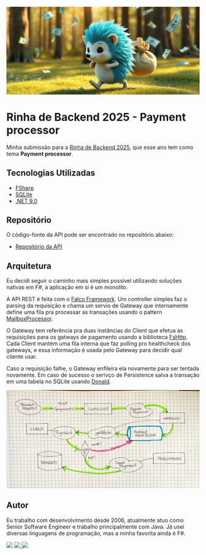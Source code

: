 
![landscape picture, fuzzy hedgehog with cyan colored fur, walking on a sunny patch of the woods while carrying a bag of money. Dollar bills are flying everywhere, being dropped from the bag. FLUX.1-schnell](./banner.png)

# Rinha de Backend 2025 - Payment processor

Minha submissão para a [Rinha de Backend 2025](https://github.com/zanfranceschi/rinha-de-backend-2025), que esse ano tem como tema **Payment processor**.

## Tecnologias Utilizadas
- [FSharp](https://fsharp.org)
- [SQLite](https://www.sqlite.org/index.html)
- [.NET 9.0](https://dotnet.microsoft.com/download/dotnet/9.0)

## Repositório

O código-fonte da API pode ser encontrado no repositório abaixo:
- [Repositório da API](https://github.com/vhogemann/rinha-de-backend-2025-fsharp)

## Arquitetura

Eu decidi seguir o caminho mais simples possível utilizando soluções nativas em F#, a aplicação em si é um monolito.

A API REST é feita com o [Falco Framework](https://www.falcoframework.com). Um controller simples faz o parsing da requisição e chama um servio de Gateway que internamente define uma fila pra processar as transações usando o pattern [MailboxProcessor](https://fsharpforfunandprofit.com/posts/concurrency-actor-model/).

O Gateway tem referência pra duas instâncias do Client que efetua as requisições para os gatways de pagamento usando a biblioteca [FsHttp](https://github.com/fsprojects/FsHttp). Cada Client mantém uma fila interna que faz polling pro healthcheck dos gateways, e essa informação é usada pelo Gateway para decidir qual cliente usar. 

Caso a requisição falhe, o Gateway enfileira ela novamente para ser tentada novamente. Em caso de sucesso o serivço de Persistence salva a transação em uma tabela no SQLite usando [Donald](https://github.com/pimbrouwers/Donald).

![Arquitetura](./architecture.jpeg)

## Autor

Eu trabalho com desenvolvimento desde 2006, atualmente atuo como Senior Software Engineer e trabalho principalmente com Java. Já usei diversas linguagens de programação, mas a minha favorita ainda é F#.


<div>
  <a href="https://www.linkedin.com/in/victorhogemann/"><img src="https://img.shields.io/badge/linkedin-0077B5.svg?style=for-the-badge&logo=linkedin&logoColor=white"></a>
  <a href="https://bsky.app/profile/victor.hogemann.com">
    <img src="https://img.shields.io/badge/bluesky-1DA1F2.svg?style=for-the-badge&logo=bluesky&logoColor=white">
  <a href="https://github.com/vhogemann">
    <img src="https://img.shields.io/badge/github-333333.svg?style=for-the-badge&logo=github&logoColor=white"></a>
</div>